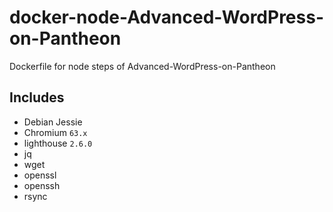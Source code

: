 # docker-node-Advanced-WordPress-on-Pantheon
Dockerfile for node steps of Advanced-WordPress-on-Pantheon

## Includes
* Debian Jessie
* Chromium `63.x`
* lighthouse `2.6.0`
* jq
* wget
* openssl
* openssh
* rsync
